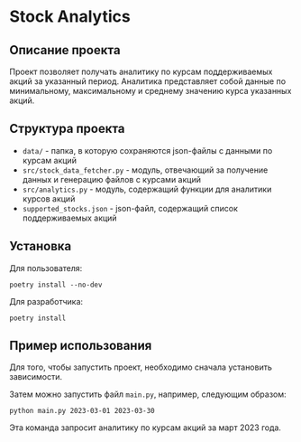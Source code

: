 # Stock Analytics

## Описание проекта

Проект позволяет получать аналитику по курсам поддерживаемых акций за указанный период. Аналитика представляет собой данные по минимальному, максимальному и среднему значению курса указанных акций.

## Структура проекта

- `data/` - папка, в которую сохраняются json-файлы с данными по курсам акций
- `src/stock_data_fetcher.py` - модуль, отвечающий за получение данных и генерацию файлов с курсами акций
- `src/analytics.py` - модуль, содержащий функции для аналитики курсов акций
- `supported_stocks.json` - json-файл, содержащий список поддерживаемых акций

## Установка
Для пользователя:

```
poetry install --no-dev

```

Для разработчика:

```
poetry install

```

## Пример использования

Для того, чтобы запустить проект, необходимо сначала установить зависимости. 

Затем можно запустить файл `main.py`, например, следующим образом:

```
python main.py 2023-03-01 2023-03-30

```

Эта команда запросит аналитику по курсам акций за март 2023 года.